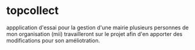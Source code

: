 # topcollect
appplication d'essai pour la gestion d'une  mairie
plusieurs personnes de mon organisation (mii) travailleront sur le projet afin d'en apporter des modifications pour son améliotration.
